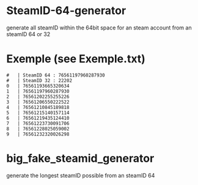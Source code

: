 # SteamID-64-generator
generate all steamID within the 64bit space for an steam account from an steamID 64 or 32


# Exemple (see Exemple.txt)
```
#	| SteamID 64 : 76561197960287930
#	| SteamID 32 : 22202
0	| 76561193665320634
1	| 76561197960287930
2	| 76561202255255226
3	| 76561206550222522
4	| 76561210845189818
5	| 76561215140157114
6	| 76561219435124410
7	| 76561223730091706
8	| 76561228025059002
9	| 76561232320026298
```

# big_fake_steamid_generator
generate the longest steamID possible from an steamID 64
